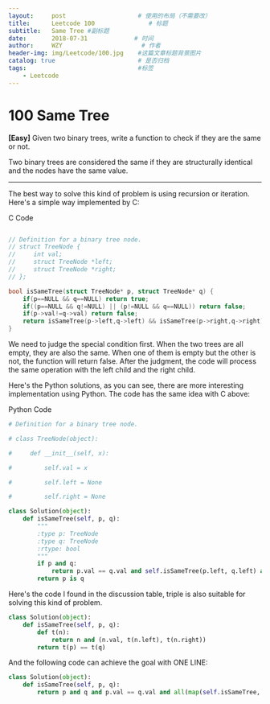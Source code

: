 ```yaml
---
layout:     post                    # 使用的布局（不需要改）
title:      Leetcode 100               # 标题 
subtitle:   Same Tree #副标题
date:       2018-07-31             # 时间
author:     WZY                      # 作者
header-img: img/Leetcode/100.jpg    #这篇文章标题背景图片
catalog: true                       # 是否归档
tags:                               #标签
    - Leetcode
---
```

# 100 Same Tree
**[Easy]**
Given two binary trees, write a function to check if they are the same or not.

Two binary trees are considered the same if they are structurally identical and the nodes have the same value.

***

The best way to solve this kind of problem is using recursion or iteration. Here's a simple way implemented by C:

C Code
```c

// Definition for a binary tree node.
// struct TreeNode {
//     int val;
//     struct TreeNode *left;
//     struct TreeNode *right;
// };

bool isSameTree(struct TreeNode* p, struct TreeNode* q) {
    if(p==NULL && q==NULL) return true;
    if((p==NULL && q!=NULL) || (p!=NULL && q==NULL)) return false;
    if(p->val!=q->val) return false;
    return isSameTree(p->left,q->left) && isSameTree(p->right,q->right);
}
```

We need to judge the special condition first. When the two trees are all empty, they are also the same. When one of them is empty but the other is not, the function will return false.
After the judgment, the code will process the same operation with the left child and the right child.

Here's the Python solutions, as you can see, there are more interesting implementation using Python.
The code has the same idea with C above:

Python Code
```python
# Definition for a binary tree node.

# class TreeNode(object):

#     def __init__(self, x):

#         self.val = x

#         self.left = None

#         self.right = None

class Solution(object):
    def isSameTree(self, p, q):
        """
        :type p: TreeNode
        :type q: TreeNode
        :rtype: bool
        """
        if p and q:
            return p.val == q.val and self.isSameTree(p.left, q.left) and self.isSameTree(p.right, q.right)
        return p is q
```

Here's the code I found in the discussion table, triple is also suitable for solving this kind of problem.

```python
class Solution(object):
    def isSameTree(self, p, q):
        def t(n):
            return n and (n.val, t(n.left), t(n.right))
        return t(p) == t(q)
```

And the following code can achieve the goal with ONE LINE:

```python
class Solution(object):
    def isSameTree(self, p, q):
        return p and q and p.val == q.val and all(map(self.isSameTree, (p.left, p.right), (q.left, q.right))) or p is q
```
